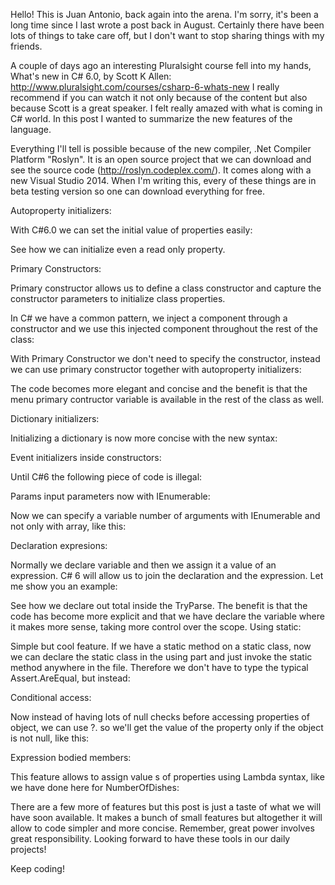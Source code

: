 Hello! This is Juan Antonio, back again into the arena.
I'm sorry, it's been a long time since I last wrote a post back in August.
Certainly there have been lots of things to take care off, but I don't want to stop sharing things with my friends.

A couple of days ago an interesting Pluralsight course fell into my hands, What's new in C# 6.0, by Scott K Allen: http://www.pluralsight.com/courses/csharp-6-whats-new
I really recommend if you can watch it not only because of the content but also because Scott is a great speaker. I felt really amazed with what is coming in C# world.
In this post I wanted to summarize the new features of the language.

Everything I'll tell is possible because of the new compiler, .Net Compiler Platform "Roslyn". It is an open source project that we can download and see the source code (http://roslyn.codeplex.com/). It comes along with a new Visual Studio 2014. When I'm writing this, every of these things are in beta testing version so one can download everything for free.

Autoproperty initializers:

With C#6.0 we can set the initial value of properties easily:



See how we can initialize even a read only property.

Primary Constructors:

Primary constructor allows us to define a class constructor and capture the constructor parameters to initialize class properties.

In C# we have a common pattern, we inject a component through a constructor and we use this injected component throughout the rest of the class:




With Primary Constructor we don't need to specify the constructor, instead we can use primary constructor together with autoproperty initializers:



The code becomes more elegant and concise and the benefit is that the menu primary contructor variable is available in the rest of the class as well.

Dictionary initializers:

Initializing a dictionary is now more concise with the new syntax:



Event initializers inside constructors:

Until C#6 the following piece of code is illegal:



Params input parameters now with IEnumerable:

Now we can specify a variable number of arguments with IEnumerable and not only with array, like this:


Declaration expresions:

Normally we declare variable and then we assign it a value of an expression. C# 6 will allow us to join the declaration and the expression. Let me show you an example:



See how we declare out total inside the TryParse.
The benefit is that the code has become more explicit and that we have declare the variable where it makes more sense, taking more control over the scope.
Using static:

Simple but cool feature. If we have a static method on a static class, now we can declare the static class in the using part and just invoke the static method anywhere in the file. Therefore we don't have to type the typical Assert.AreEqual, but instead:


Conditional access:

Now instead of having lots of null checks before accessing properties of object, we can use ?. so we'll get the value of the property only if the object is not null, like this:



Expression bodied members:

This feature allows to assign value s of properties using Lambda syntax, like we have done here for NumberOfDishes:



There are a few more of features but this post is just a taste of what we will have soon available. It makes a bunch of small features but altogether it will allow to code simpler and more concise.
Remember, great power involves great responsibility.
Looking forward to have these tools in our daily projects!

Keep coding!